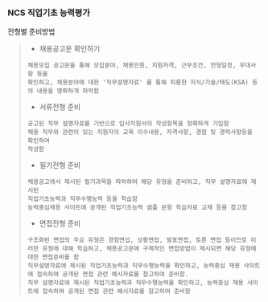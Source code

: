 ###  NCS 직업기초 능력평가

전형별 준비방법 

> - 채용공고문 확인하기 
>
> ```
> 채용모집 공고문을 통해 모집분야, 채용인원, 지원자격, 근무조건, 전형일정, 우대사항 등을 
> 확인하고, 채용분야에 대한 '직무설명자료' 를 통해 피룡한 지식/기술/태도(KSA) 등의 내용을 명확하개 파악함 
> ```
>
> - 서류전형 준비
>
> ```
> 공고된 직무 설명자료를 기반으로 입사지원서의 작성항목을 정확하게 기입함
> 채용 직무와 관련이 있는 지원자의 교육 이수내용, 자격사항, 경험 및 경력사항등을 확인하여 
> 작성함	
> ```
>
> - 필기전형 준비
>
> ```
> 채용공고에서 제시된 필기과목을 파악하여 해당 유형을 준비하고, 직무 설명자료에 제시된 
> 직업기초능력과 직무수행능력 등을 학습함
> 능력중심채용 사이트에 공개된 직업기초능력 샘플 문항 학습자료 교재 등을 참고함 
> ```
>
> - 면접전형 준비
>
> ```
> 구조화된 면접의 주요 유형은 경험면섭, 상황면접, 발표면접, 토론 면접 등이므로 이러한 유형에 대해 학습하고, 채용공고문에 구체적인 면접방법이 제시되면 해당 유형에 대한 면접준비를 함 
> 직무설명자료에 제시된 직업기초능력과 직무수행능력을 확인하고, 능력중심 채용 사이트에 접속하여 공개된 면접 관련 예시자료를 참고하여 준비함. 
> 직무 설명자료에 제시된 직업기초능력과 직무수행능력을 확인하고, 능력중심 채용 사이트에 접속하여 공개된 면접 관련 예시자료를 참고하여 준비함 
> ```
>
> 
>
> 
>
> 

